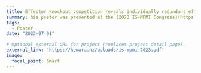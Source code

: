 ```yaml
---
title: Effector knockout competition reveals individually redundant effectors are collectively required for successful virulence
summary: his poster was presented at the [2023 IS-MPMI Congress](https://www.ismpmi.org/Events/Archives/2023Congress/Pages/default.aspx) in Providence, RI.
tags:
  - Poster
date: "2023-07-01"

# Optional external URL for project (replaces project detail page).
external_link: 'https://hemara.nz/uploads/is-mpmi-2023.pdf'
image:
  focal_point: Smart
---
```

